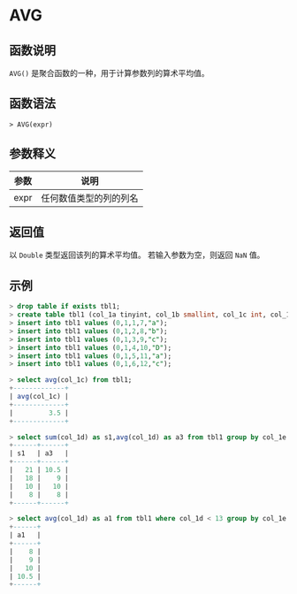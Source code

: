 # **AVG**

## **函数说明**

`AVG()` 是聚合函数的一种，用于计算参数列的算术平均值。

## **函数语法**

```
> AVG(expr)
```

## **参数释义**

|  参数   | 说明 |
|  ----  | ----  |
| expr  | 任何数值类型的列的列名 |

## **返回值**

以 `Double` 类型返回该列的算术平均值。
若输入参数为空，则返回 `NaN` 值。

## **示例**

```sql
> drop table if exists tbl1;
> create table tbl1 (col_1a tinyint, col_1b smallint, col_1c int, col_1d bigint, col_1e char(10) not null);
> insert into tbl1 values (0,1,1,7,"a");
> insert into tbl1 values (0,1,2,8,"b");
> insert into tbl1 values (0,1,3,9,"c");
> insert into tbl1 values (0,1,4,10,"D");
> insert into tbl1 values (0,1,5,11,"a");
> insert into tbl1 values (0,1,6,12,"c");

> select avg(col_1c) from tbl1;
+-------------+
| avg(col_1c) |
+-------------+
|         3.5 |
+-------------+

> select sum(col_1d) as s1,avg(col_1d) as a3 from tbl1 group by col_1e order by s1 desc;
+------+------+
| s1   | a3   |
+------+------+
|   21 | 10.5 |
|   18 |    9 |
|   10 |   10 |
|    8 |    8 |
+------+------+

> select avg(col_1d) as a1 from tbl1 where col_1d < 13 group by col_1e order by a1;
+------+
| a1   |
+------+
|    8 |
|    9 |
|   10 |
| 10.5 |
+------+
```
